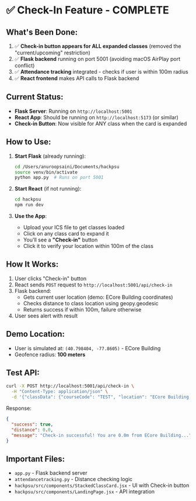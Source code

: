 # ✅ Check-In Feature - COMPLETE

## What's Been Done:

1. ✅ **Check-in button appears for ALL expanded classes** (removed the "current/upcoming" restriction)
2. ✅ **Flask backend** running on port 5001 (avoiding macOS AirPlay port conflict)
3. ✅ **Attendance tracking** integrated - checks if user is within 100m radius
4. ✅ **React frontend** makes API calls to Flask backend

## Current Status:

- **Flask Server**: Running on `http://localhost:5001`
- **React App**: Should be running on `http://localhost:5173` (or similar)
- **Check-in Button**: Now visible for ANY class when the card is expanded

## How to Use:

1. **Start Flask** (already running):
   ```bash
   cd /Users/anuroopsaini/Documents/hackpsu
   source venv/bin/activate
   python app.py  # Runs on port 5001
   ```

2. **Start React** (if not running):
   ```bash
   cd hackpsu
   npm run dev
   ```

3. **Use the App**:
   - Upload your ICS file to get classes loaded
   - Click on any class card to expand it
   - You'll see a **"Check-in"** button
   - Click it to verify your location within 100m of the class

## How It Works:

1. User clicks "Check-in" button
2. React sends `POST` request to `http://localhost:5001/api/check-in`
3. Flask backend:
   - Gets current user location (demo: ECore Building coordinates)
   - Checks distance to class location using geopy.geodesic
   - Returns success if within 100m, failure otherwise
4. User sees alert with result

## Demo Location:
- User is simulated at: `(40.798404, -77.8605)` - ECore Building
- Geofence radius: **100 meters**

## Test API:
```bash
curl -X POST http://localhost:5001/api/check-in \
  -H "Content-Type: application/json" \
  -d '{"classData": {"courseCode": "TEST", "location": "ECore Building, Penn State University, University Park, PA"}}'
```

Response:
```json
{
  "success": true,
  "distance": 0.0,
  "message": "Check-in successful! You are 0.0m from ECore Building..."
}
```

## Important Files:
- `app.py` - Flask backend server
- `attendancetracking.py` - Distance checking logic
- `hackpsu/src/components/StackedClassCard.jsx` - UI with Check-in button
- `hackpsu/src/components/LandingPage.jsx` - API integration

